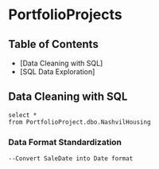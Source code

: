 # PortfolioProjects
## Table of Contents

- [Data Cleaning with SQL]
- [SQL Data Exploration]


## Data Cleaning with SQL

```
select *
from PortfolioProject.dbo.NashvilHousing
```


### Data Format Standardization
	--Convert SaleDate into Date format



